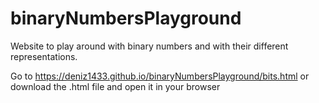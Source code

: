 # binaryNumbersPlayground
Website to play around with binary numbers and with their different representations.


Go to https://deniz1433.github.io/binaryNumbersPlayground/bits.html or download the .html file and open it in your browser
